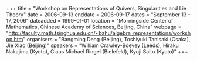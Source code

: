 +++
title = "Workshop on Representations of Quivers, Singularities and Lie Theory"
date = 2006-09-13
enddate = 2006-09-17
dates = "September 13 - 17, 2006"
dateadded = 1999-01-01
location = "Morningside Center of Mathematics, Chinese Academy of Sciences, Beijing, China"
webpage = "http://faculty.math.tsinghua.edu.cn/~bzhu/algebra_representations/workshop.htm"
organisers = "Bangming Deng (Beijing), Toshiyuki Tanisaki (Osaka), Jie Xiao (Beijing)"
speakers = "William Crawley-Boevey (Leeds), Hiraku Nakajima (Kyoto), Claus Michael Ringel (Bielefeld), Kyoji Saito (Kyoto)"
+++
